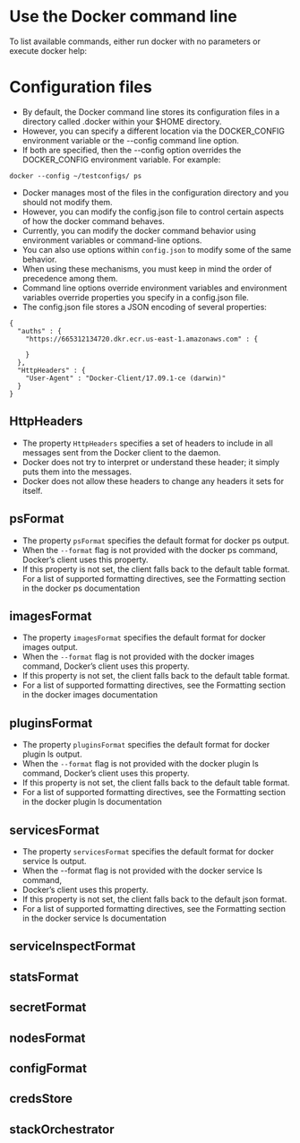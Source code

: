 # Use the Docker command line
To list available commands, either run docker with no parameters or execute docker help:
# Configuration files
- By default, the Docker command line stores its configuration files in a directory called .docker within your $HOME directory. 
- However, you can specify a different location via the DOCKER_CONFIG environment variable or the --config command line option. 
- If both are specified, then the --config option overrides the DOCKER_CONFIG environment variable. 
For example:
```
docker --config ~/testconfigs/ ps
```

- Docker manages most of the files in the configuration directory and you should not modify them. 
- However, you can modify the config.json file to control certain aspects of how the docker command behaves.
- Currently, you can modify the docker command behavior using environment variables or command-line options. 
- You can also use options within `config.json` to modify some of the same behavior. 
- When using these mechanisms, you must keep in mind the order of precedence among them.
- Command line options override environment variables and environment variables override properties you specify in a config.json file.
- The config.json file stores a JSON encoding of several properties:
```
{
  "auths" : {
    "https://665312134720.dkr.ecr.us-east-1.amazonaws.com" : {

    }
  },
  "HttpHeaders" : {
    "User-Agent" : "Docker-Client/17.09.1-ce (darwin)"
  }
}
```
## HttpHeaders
- The property `HttpHeaders` specifies a set of headers to include in all messages sent from the Docker client to the daemon. 
- Docker does not try to interpret or understand these header; it simply puts them into the messages. 
- Docker does not allow these headers to change any headers it sets for itself.
## psFormat
- The property `psFormat` specifies the default format for docker ps output. 
- When the `--format` flag is not provided with the docker ps command, Docker’s client uses this property. 
- If this property is not set, the client falls back to the default table format. For a list of supported formatting directives, see the Formatting section in the docker ps documentation
## imagesFormat
- The property `imagesFormat` specifies the default format for docker images output. 
- When the `--format` flag is not provided with the docker images command, Docker’s client uses this property. 
- If this property is not set, the client falls back to the default table format. 
- For a list of supported formatting directives, see the Formatting section in the docker images documentation
## pluginsFormat
- The property `pluginsFormat` specifies the default format for docker plugin ls output. 
- When the `--format` flag is not provided with the docker plugin ls command, Docker’s client uses this property. 
- If this property is not set, the client falls back to the default table format. 
- For a list of supported formatting directives, see the Formatting section in the docker plugin ls documentation
## servicesFormat
- The property `servicesFormat` specifies the default format for docker service ls output. 
- When the --format flag is not provided with the docker service ls command, 
- Docker’s client uses this property. 
- If this property is not set, the client falls back to the default json format. 
- For a list of supported formatting directives, see the Formatting section in the docker service ls documentation
## serviceInspectFormat
## statsFormat
## secretFormat
## nodesFormat
## configFormat
## credsStore
## stackOrchestrator











